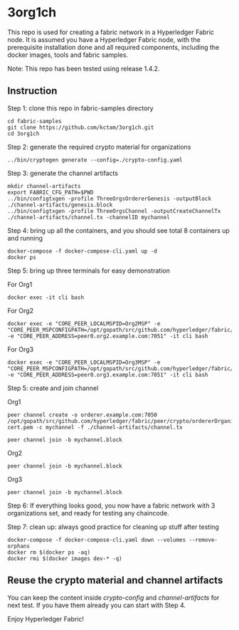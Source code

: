 # 3org1ch

This repo is used for creating a fabric network in a Hyperledger Fabric node.
It is assumed you have a Hyperledger Fabric node, with the prerequisite installation done and all required components, including the docker images, tools and fabric samples.

Note: This repo has been tested using release 1.4.2.

## Instruction
Step 1: clone this repo in fabric-samples directory
```
cd fabric-samples
git clone https://github.com/kctam/3org1ch.git
cd 3org1ch
```

Step 2: generate the required crypto material for organizations
```
../bin/cryptogen generate --config=./crypto-config.yaml
```

Step 3: generate the channel artifacts
```
mkdir channel-artifacts
export FABRIC_CFG_PATH=$PWD
../bin/configtxgen -profile ThreeOrgsOrdererGenesis -outputBlock ./channel-artifacts/genesis.block
../bin/configtxgen -profile ThreeOrgsChannel -outputCreateChannelTx ./channel-artifacts/channel.tx -channelID mychannel
```

Step 4: bring up all the containers, and you should see total 8 containers up and running
```
docker-compose -f docker-compose-cli.yaml up -d
docker ps
```

Step 5: bring up three terminals for easy demonstration

For Org1
```
docker exec -it cli bash 
```

For Org2
```
docker exec -e "CORE_PEER_LOCALMSPID=Org2MSP" -e "CORE_PEER_MSPCONFIGPATH=/opt/gopath/src/github.com/hyperledger/fabric/peer/crypto/peerOrganizations/org2.example.com/users/Admin@org2.example.com/msp" -e "CORE_PEER_ADDRESS=peer0.org2.example.com:7051" -it cli bash
```

For Org3
```
docker exec -e "CORE_PEER_LOCALMSPID=Org3MSP" -e "CORE_PEER_MSPCONFIGPATH=/opt/gopath/src/github.com/hyperledger/fabric/peer/crypto/peerOrganizations/org3.example.com/users/Admin@org3.example.com/msp" -e "CORE_PEER_ADDRESS=peer0.org3.example.com:7051" -it cli bash 
```

Step 5: create and join channel

Org1
```
peer channel create -o orderer.example.com:7050 /opt/gopath/src/github.com/hyperledger/fabric/peer/crypto/ordererOrganizations/example.com/orderers/orderer.example.com/msp/tlscacerts/tlsca.example.com-cert.pem -c mychannel -f ./channel-artifacts/channel.tx

peer channel join -b mychannel.block
```
Org2
```
peer channel join -b mychannel.block
```
Org3
```
peer channel join -b mychannel.block
```

Step 6: If everything looks good, you now have a fabric network with 3 organizations set, and ready for testing any chaincode.

Step 7: clean up: always good practice for cleaning up stuff after testing
```
docker-compose -f docker-compose-cli.yaml down --volumes --remove-orphans
docker rm $(docker ps -aq)
docker rmi $(docker images dev-* -q)
```

## Reuse the crypto material and channel artifacts
You can keep the content inside *crypto-config* and *channel-artifacts* for next test. If you have them already you can start with Step 4.

Enjoy Hyperledger Fabric!
